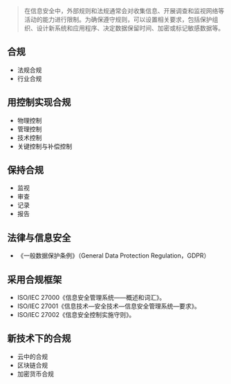
> 在信息安全中，外部规则和法规通常会对收集信息、开展调查和监视网络等活动的能力进行限制。为确保遵守规则，可以设置相关要求，包括保护组织、设计新系统和应用程序、决定数据保留时间、加密或标记敏感数据等。

## 合规

- 法规合规
- 行业合规

## 用控制实现合规

- 物理控制
- 管理控制
- 技术控制
- 关键控制与补偿控制

## 保持合规

- 监视
- 审查
- 记录
- 报告

## 法律与信息安全

- 《一般数据保护条例》（General Data Protection Regulation，GDPR）

## 采用合规框架

- ISO/IEC 27000《信息安全管理系统——概述和词汇》。
- ISO/IEC 27001《信息技术—安全技术—信息安全管理系统—要求》。
- ISO/IEC 27002《信息安全控制实施守则》。

## 新技术下的合规

- 云中的合规
- 区块链合规
- 加密货币合规
